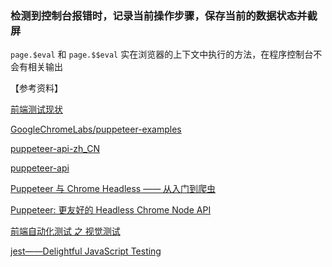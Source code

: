 ### 检测到控制台报错时，记录当前操作步骤，保存当前的数据状态并截屏


`page.$eval` 和 `page.$$eval` 实在浏览器的上下文中执行的方法，在程序控制台不会有相关输出

【参考资料】

[前端测试现状](https://www.cnblogs.com/wangmeijian/p/9080188.html)

[GoogleChromeLabs/puppeteer-examples](https://github.com/GoogleChromeLabs/puppeteer-examples)

[puppeteer-api-zh_CN](https://zhaoqize.github.io/puppeteer-api-zh_CN)

[puppeteer-api](https://github.com/GoogleChrome/puppeteer/blob/master/docs/api.md)

[Puppeteer 与 Chrome Headless —— 从入门到爬虫](https://github.com/csbun/thal)

[Puppeteer: 更友好的 Headless Chrome Node API](http://www.cnblogs.com/dolphinX/p/7715268.html)

[前端自动化测试 之 视觉测试](https://segmentfault.com/a/1190000014720175?utm_source=tag-newest)

[jest——Delightful JavaScript Testing](https://jestjs.io/blog/)